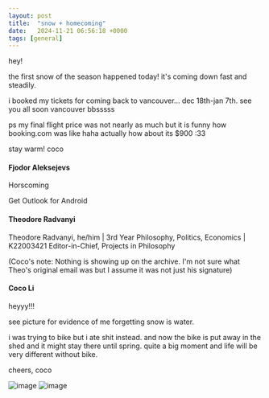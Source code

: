 ```yaml
---
layout: post
title:  "snow + homecoming"
date:   2024-11-21 06:56:18 +0000
tags: [general]
---
```

hey!

the first snow of the season happened today! it's coming down fast and steadily.

i booked my tickets for coming back to vancouver... dec 18th-jan 7th. see you all soon vancouver bbsssss 

ps my final flight price was not nearly as much but it is funny how booking.com was like haha actually how about its $900 :33

stay warm!
coco

#### Fjodor Aleksejevs
Horscoming

Get Outlook for Android

#### Theodore Radvanyi
Theodore Radvanyi, he/him | 3rd Year Philosophy, Politics, Economics | K22003421
Editor-in-Chief, Projects in Philosophy

(Coco's note: Nothing is showing up on the archive. I'm not sure what Theo's original email was but I assume it was not just his signature)

#### Coco Li
heyyy!!!

see picture for evidence of me forgetting snow is water.

i was trying to bike but i ate shit instead. and now the bike is put away in the shed and it might stay there until spring. quite a big moment and life will be very different without bike.

cheers,
coco

![image](https://github.com/user-attachments/assets/7dbc2a38-eaad-4f63-9e11-4b1738d6cdee)
![image](https://github.com/user-attachments/assets/a0488a34-de36-43f2-8cfe-1e56e99be106)
